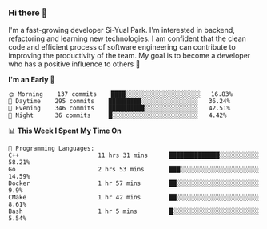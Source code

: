 ### Hi there 👋


I'm a fast-growing developer Si-Yual Park. I'm interested in backend, refactoring and learning new technologies. I am confident that the clean code and efficient process of software engineering can contribute to improving the productivity of the team. My goal is to become a developer who has a positive influence to others 🔭

<!--START_SECTION:waka-->
**I'm an Early 🐤** 

```text
🌞 Morning    137 commits    ████░░░░░░░░░░░░░░░░░░░░░   16.83% 
🌆 Daytime    295 commits    █████████░░░░░░░░░░░░░░░░   36.24% 
🌃 Evening    346 commits    ██████████░░░░░░░░░░░░░░░   42.51% 
🌙 Night      36 commits     █░░░░░░░░░░░░░░░░░░░░░░░░   4.42%

```


📊 **This Week I Spent My Time On** 

```text
💬 Programming Languages: 
C++                      11 hrs 31 mins      ██████████████░░░░░░░░░░░   58.21% 
Go                       2 hrs 53 mins       ███░░░░░░░░░░░░░░░░░░░░░░   14.59% 
Docker                   1 hr 57 mins        ██░░░░░░░░░░░░░░░░░░░░░░░   9.9% 
CMake                    1 hr 42 mins        ██░░░░░░░░░░░░░░░░░░░░░░░   8.61% 
Bash                     1 hr 5 mins         █░░░░░░░░░░░░░░░░░░░░░░░░   5.54%

```


<!--END_SECTION:waka-->

